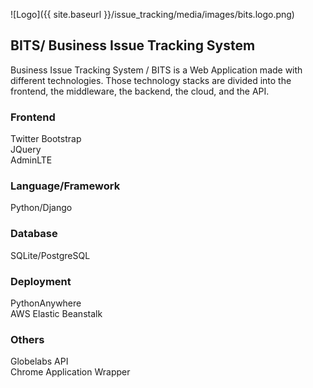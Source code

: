 ![Logo]({{ site.baseurl }}/issue_tracking/media/images/bits.logo.png)
## BITS/ Business Issue Tracking System

Business Issue Tracking System / BITS is a Web Application made with different technologies. Those technology stacks are divided into the frontend, the middleware, the backend, the cloud, and the API.

### Frontend
  Twitter Bootstrap  
  JQuery  
  AdminLTE  
### Language/Framework
  Python/Django  
### Database
  SQLite/PostgreSQL  
### Deployment
  PythonAnywhere  
  AWS Elastic Beanstalk  
### Others
  Globelabs API  
  Chrome Application Wrapper  
